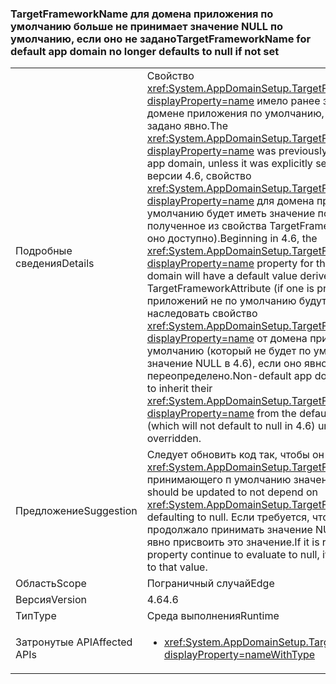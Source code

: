 ### <a name="targetframeworkname-for-default-app-domain-no-longer-defaults-to-null-if-not-set"></a><span data-ttu-id="bc701-101">TargetFrameworkName для домена приложения по умолчанию больше не принимает значение NULL по умолчанию, если оно не задано</span><span class="sxs-lookup"><span data-stu-id="bc701-101">TargetFrameworkName for default app domain no longer defaults to null if not set</span></span>

|   |   |
|---|---|
|<span data-ttu-id="bc701-102">Подробные сведения</span><span class="sxs-lookup"><span data-stu-id="bc701-102">Details</span></span>|<span data-ttu-id="bc701-103">Свойство <xref:System.AppDomainSetup.TargetFrameworkName?displayProperty=name> имело ранее значение NULL в домене приложения по умолчанию, если оно не было задано явно.</span><span class="sxs-lookup"><span data-stu-id="bc701-103">The <xref:System.AppDomainSetup.TargetFrameworkName?displayProperty=name> was previously null in the default app domain, unless it was explicitly set.</span></span> <span data-ttu-id="bc701-104">Начиная с версии 4.6, свойство <xref:System.AppDomainSetup.TargetFrameworkName?displayProperty=name> для домена приложения по умолчанию будет иметь значение по умолчанию, полученное из свойства TargetFrameworkAttribute (если оно доступно).</span><span class="sxs-lookup"><span data-stu-id="bc701-104">Beginning in 4.6, the <xref:System.AppDomainSetup.TargetFrameworkName?displayProperty=name> property for the default app domain will have a default value derived from the TargetFrameworkAttribute (if one is present).</span></span> <span data-ttu-id="bc701-105">Домены приложений не по умолчанию будут по-прежнему наследовать свойство <xref:System.AppDomainSetup.TargetFrameworkName?displayProperty=name> от домена приложения по умолчанию (который не будет по умолчанию иметь значение NULL в 4.6), если оно явно не переопределено.</span><span class="sxs-lookup"><span data-stu-id="bc701-105">Non-default app domains will continue to inherit their <xref:System.AppDomainSetup.TargetFrameworkName?displayProperty=name> from the default app domain (which will not default to null in 4.6) unless it is explicitly overridden.</span></span>|
|<span data-ttu-id="bc701-106">Предложение</span><span class="sxs-lookup"><span data-stu-id="bc701-106">Suggestion</span></span>|<span data-ttu-id="bc701-107">Следует обновить код так, чтобы он не зависел от <xref:System.AppDomainSetup.TargetFrameworkName>, принимающего п умолчанию значение NULL.</span><span class="sxs-lookup"><span data-stu-id="bc701-107">Code should be updated to not depend on <xref:System.AppDomainSetup.TargetFrameworkName> defaulting to null.</span></span> <span data-ttu-id="bc701-108">Если требуется, чтобы свойство продолжало принимать значение NULL, ему можно явно присвоить это значение.</span><span class="sxs-lookup"><span data-stu-id="bc701-108">If it is required that this property continue to evaluate to null, it can be explicitly set to that value.</span></span>|
|<span data-ttu-id="bc701-109">Область</span><span class="sxs-lookup"><span data-stu-id="bc701-109">Scope</span></span>|<span data-ttu-id="bc701-110">Пограничный случай</span><span class="sxs-lookup"><span data-stu-id="bc701-110">Edge</span></span>|
|<span data-ttu-id="bc701-111">Версия</span><span class="sxs-lookup"><span data-stu-id="bc701-111">Version</span></span>|<span data-ttu-id="bc701-112">4.6</span><span class="sxs-lookup"><span data-stu-id="bc701-112">4.6</span></span>|
|<span data-ttu-id="bc701-113">Тип</span><span class="sxs-lookup"><span data-stu-id="bc701-113">Type</span></span>|<span data-ttu-id="bc701-114">Среда выполнения</span><span class="sxs-lookup"><span data-stu-id="bc701-114">Runtime</span></span>|
|<span data-ttu-id="bc701-115">Затронутые API</span><span class="sxs-lookup"><span data-stu-id="bc701-115">Affected APIs</span></span>|<ul><li><xref:System.AppDomainSetup.TargetFrameworkName?displayProperty=nameWithType></li></ul>|


